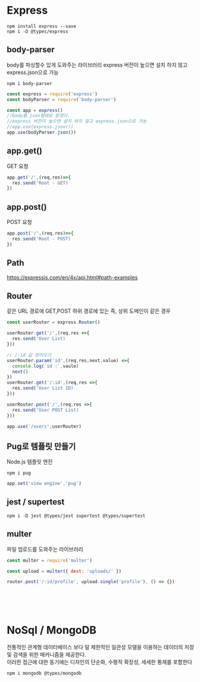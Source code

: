 # Express
```
npm install express --save
npm i -D @types/express
```

## body-parser
body를 파싱할수 있게 도와주는 라이브러리
express 버전이 높으면 설치 하지 않고 express.json으로 가능
```
npm i body-parser
```
```js
const express = require('express')
const bodyParser = require('body-parser')

const app = express()
//body를 json형태로 받겠다.
//express 버전이 높으면 설치 하지 않고 express.json으로 가능
//app.use(express.json())
app.use(bodyParser.json())
```

## app.get()
GET 요청
```js
app.get('/',(req,res)=>{
  res.send('Root - GET)
})
```
## app.post()
POST 요청
```js
app.post('/',(req,res)=>{
  res.send('Root - POST)
})
```

## Path
https://expressjs.com/en/4x/api.html#path-examples

## Router
같은 URL 경로에 GET,POST 하위 경로에 있는 즉, 상위 도메인이 같은 경우
```js
const userRouter = express.Router()

userRouter.get('/',(req,res =>{
  res.send('User List)
}))

// /:id 값 얻어오기
userRouter.param('id',(req,res,next,value) =>{
  console.log(`id :`,vaule)
  next()
})
userRouter.get('/:id',(req,res =>{
  res.send('User List ID)
}))

userRouter.post('/',(req,res =>{
  res.send('User POST List)
}))

app.use('/users',userRouter)
```


## Pug로 템플릿 만들기
Node.js 템플릿 엔진
```
npm i pug
```
```js
app.set('view engine','pug')
```

## jest / supertest
```
npm i -D jest @types/jest supertest @types/supertest
```

## multer
파일 업로드를 도와주는 라이브러리
```js
const multer = require('multer')

const upload = multer({ dest: 'uploads/' })

router.post('/:id/profile', upload.single('profile'), () => {})
```

</br>
</br>
</br>

# NoSql / MongoDB
전통적인 관계형 데이터베이스 보다 덜 제한적인 일관성 모델을 이용하는 데이터의 저장 및 검색을 위한 매커니즘을 제공한다.  
이러한 접근에 대한 동기에는 디자인의 단순화, 수평적 확장성, 세세한 통제를 포함한다
```
npm i mongodb @types/mongodb
```